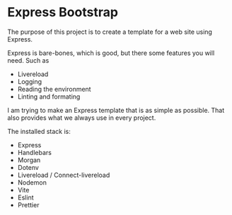 # Express Bootstrap

The purpose of this project is to create a template for a web site using Express.

Express is bare-bones, which is good, but there some features you will need. Such as

- Livereload
- Logging
- Reading the environment
- Linting and formating

I am trying to make an Express template that is as simple as possible. That also provides what we always use in every project.

The installed stack is:

- Express
- Handlebars
- Morgan
- Dotenv
- Livereload / Connect-livereload
- Nodemon
- Vite
- Eslint
- Prettier
